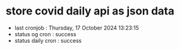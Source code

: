 # store covid daily api as json data

- last cronjob : Thursday, 17 October 2024 13:23:15
- status og cron : success
- status daily cron : success
      
      